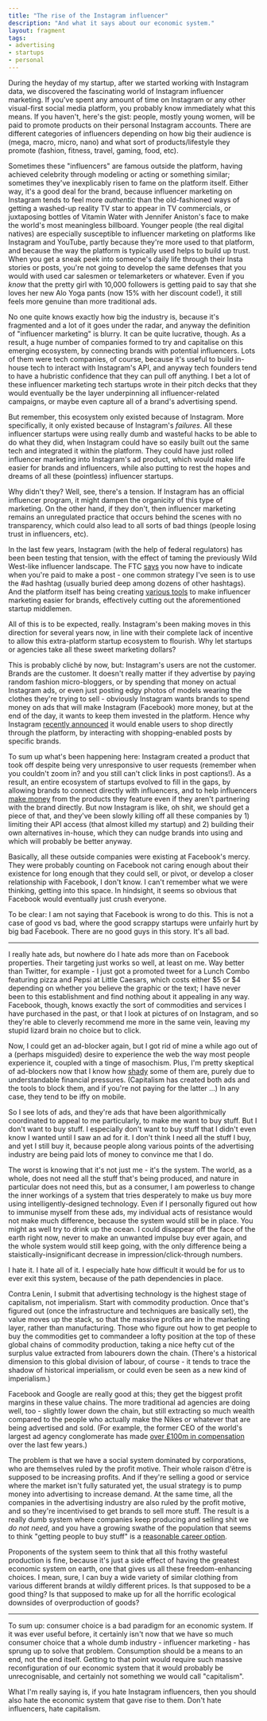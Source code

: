 ```yaml
---
title: "The rise of the Instagram influencer"
description: "And what it says about our economic system."
layout: fragment
tags:
- advertising
- startups
- personal
---
```


During the heyday of my startup, after we started working with Instagram data, we discovered the fascinating world of Instagram influencer marketing. If you've spent any amount of time on Instagram or any other visual-first social media platform, you probably know immediately what this means. If you haven't, here's the gist: people, mostly young women, will be paid to promote products on their personal Instagram accounts. There are different categories of influencers depending on how big their audience is (mega, macro, micro, nano) and what sort of products/lifestyle they promote (fashion, fitness, travel, gaming, food, etc).

Sometimes these "influencers" are famous outside the platform, having achieved celebrity through modeling or acting or something similar; sometimes they've inexplicably risen to fame on the platform itself. Either way, it's a good deal for the brand, because influencer marketing on Instagram tends to feel more _authentic_ than the old-fashioned ways of getting a washed-up reality TV star to appear in TV commercials, or juxtaposing bottles of Vitamin Water with Jennifer Aniston's face to make the world's most meaningless billboard. Younger people (the real digital natives) are especially susceptible to influencer marketing on platforms like Instagram and YouTube, partly because they're more used to that platform, and because the way the platform is typically used helps to build up trust. When you get a sneak peek into someone's daily life through their Insta stories or posts, you're not going to develop the same defenses that you would with used car salesmen or telemarketers or whatever. Even if you _know_ that the pretty girl with 10,000 followers is getting paid to say that she loves her new Alo Yoga pants (now 15% with her discount code!), it still feels more genuine than more traditional ads.

No one quite knows exactly how big the industry is, because it's fragmented and a lot of it goes under the radar, and anyway the definition of "influencer marketing" is blurry. It can be quite lucrative, though. As a result, a huge number of companies formed to try and capitalise on this emerging ecosystem, by connecting brands with potential influencers. Lots of them were tech companies, of course, because it's useful to build in-house tech to interact with Instagram's API, and anyway tech founders tend to have a hubristic confidence that they can pull off anything. I bet a lot of these influencer marketing tech startups wrote in their pitch decks that they would eventually be the layer underpinning all influencer-related campaigns, or maybe even capture all of a brand's advertising spend.

But remember, this ecosystem only existed because of Instagram. More specifically, it only existed because of Instagram's _failures_. All these influencer startups were using really dumb and wasteful hacks to be able to do what they did, when Instagram could have so easily built out the same tech and integrated it within the platform. They could have just rolled influencer marketing into Instagram's ad product, which would make life easier for brands and influencers, while also putting to rest the hopes and dreams of all these (pointless) influencer startups.

Why didn't they? Well, see, there's a tension. If Instagram has an official influencer program, it might dampen the organicity of this type of marketing. On the other hand, if they don't, then influencer marketing remains an unregulated practice that occurs behind the scenes with no transparency, which could also lead to all sorts of bad things (people losing trust in influencers, etc).

In the last few years, Instagram (with the help of federal regulators) has been been testing that tension, with the effect of taming the previously Wild West-like influencer landscape. The FTC [says](https://adage.com/article/digitalnext/fall-afoul-ftc-social-media-influencer-rules/311113/) you now have to indicate when you're paid to make a post - one common strategy I've seen is to use the #ad hashtag (usually buried deep among dozens of other hashtags). And the platform itself has being creating [various tools](https://fashionunited.uk/news/business/instagram-introduces-new-marketing-tools-for-influencers/2019032842441) to make influencer marketing easier for brands, effectively cutting out the aforementioned startup middlemen.

All of this is to be expected, really. Instagram's been making moves in this direction for several years now, in line with their complete lack of incentive to allow this extra-platform startup ecosystem to flourish. Why let startups or agencies take all these sweet marketing dollars?

This is probably cliché by now, but: Instagram's users are not the customer. Brands are the customer. It doesn't really matter if they advertise by paying random fashion micro-bloggers, or by spending that money on actual Instagram ads, or even just posting edgy photos of models wearing the clothes they're trying to sell - obviously Instagram wants brands to spend money on ads that will make Instagram (Facebook) more money, but at the end of the day, it wants to keep them invested in the platform. Hence why Instagram [recently announced](https://techcrunch.com/2019/03/19/instagram-checkout/) it would enable users to shop directly through the platform, by interacting with shopping-enabled posts by specific brands.

To sum up what's been happening here: Instagram created a product that took off despite being very unresponsive to user requests (remember when you couldn't zoom in? and you still can't click links in post captions!). As a result, an entire ecosystem of startups evolved to fill in the gaps, by allowing brands to connect directly with influencers, and to help influencers [make money](https://techcrunch.com/2016/05/06/rewardstyle-helps-influencers-make-money-from-social/) from the products they feature even if they aren't partnering with the brand directly. But now Instagram is like, oh shit, we should get a piece of that, and they've been slowly killing off all these companies by 1) limiting their API access (that almost killed my startup) and 2) building their own alternatives in-house, which they can nudge brands into using and which will probably be better anyway.

Basically, all these outside companies were existing at Facebook's mercy. They were probably counting on Facebook not caring enough about their existence for long enough that they could sell, or pivot, or develop a closer relationship with Facebook, I don't know. I can't remember what we were thinking, getting into this space. In hindsight, it seems so obvious that Facebook would eventually just crush everyone.

To be clear: I am not saying that Facebook is wrong to do this. This is not a case of good vs bad, where the good scrappy startups were unfairly hurt by big bad Facebook. There are no good guys in this story. It's all bad.

***

I really hate ads, but nowhere do I hate ads more than on Facebook properties. Their targeting just works so well, at least on me. Way better than Twitter, for example - I just got a promoted tweet for a Lunch Combo featuring pizza and Pepsi at Little Caesars, which costs either $5 or $4 depending on whether you believe the graphic or the text; I have never been to this establishment and find nothing about it appealing in any way. Facebook, though, knows exactly the sort of commodities and services I have purchased in the past, or that I look at pictures of on Instagram, and so they're able to cleverly recommend me more in the same vein, leaving my stupid lizard brain no choice but to click.

Now, I could get an ad-blocker again, but I got rid of mine a while ago out of a (perhaps misguided) desire to experience the web the way most people experience it, coupled with a tinge of masochism. Plus, I'm pretty skeptical of ad-blockers now that I know how [shady](https://www.wired.com/2016/03/heres-how-that-adblocker-youre-using-makes-money/) some of them are, purely due to understandable financial pressures. (Capitalism has created both ads and the tools to block them, and if you're not paying for the latter ...) In any case, they tend to be iffy on mobile.

So I see lots of ads, and they're ads that have been algorithmically coordinated to appeal to me particularly, to make me want to buy stuff. But I don't want to buy stuff. I especially don't want to buy stuff that I didn't even know I wanted until I saw an ad for it. I don't think I need all the stuff I buy, and yet I still buy it, because people along various points of the advertising industry are being paid lots of money to convince me that I do.

The worst is knowing that it's not just me - it's the system. The world, as a whole, does not need all the stuff that's being produced, and nature in particular does not need this, but as a consumer, I am powerless to change the inner workings of a system that tries desperately to make us buy more using intelligently-designed technology. Even if I personally figured out how to immunise myself from these ads, my individual acts of resistance would not make much difference, because the system would still be in place. You might as well try to drink up the ocean. I could disappear off the face of the earth right now, never to make an unwanted impulse buy ever again, and the whole system would still keep going, with the only difference being a staistically-insignificant decrease in impression/click-through numbers.

I hate it. I hate all of it. I especially hate how difficult it would be for us to ever exit this system, because of the path dependencies in place.

Contra Lenin, I submit that advertising technology is the highest stage of capitalism, not imperialism. Start with commodity production. Once that's figured out (once the infrastructure and techniques are basically set), the value moves up the stack, so that the massive profits are in the marketing layer, rather than manufacturing. Those who figure out how to get people to buy the commodities get to commandeer a lofty position at the top of these global chains of commodity production, taking a nice hefty cut of the surplus value extracted from labourers down the chain. (There's a historical dimension to this global division of labour, of course - it tends to trace the shadow of historical imperialism, or could even be seen as a new kind of imperialism.)

Facebook and Google are really good at this; they get the biggest profit margins in these value chains. The more traditional ad agencies are doing well, too - slightly lower down the chain, but still extracting so much wealth compared to the people who actually make the Nikes or whatever that are being advertised and sold. (For example, the former CEO of the world's largest ad agency conglomerate has made [over £100m in compensation](https://www.theguardian.com/media/2018/sep/02/wpp-mark-read-pay-talks) over the last few years.)

The problem is that we have a social system dominated by corporations, who are themselves ruled by the profit motive. Their whole raison d'être is supposed to be increasing profits. And if they're selling a good or service where the market isn't fully saturated yet, the usual strategy is to pump money into advertising to increase demand. At the same time, all the companies in the advertising industry are also ruled by the profit motive, and so they're incentivised to get brands to sell more stuff. The result is a really dumb system where companies keep producing and selling shit we _do not need_, and you have a growing swathe of the population that seems to think "getting people to buy stuff" is a [reasonable career option](https://www.digitalinformationworld.com/2019/02/young-affiliates-children-aspire-to-be-social-media-influencers-youtubers.html).

Proponents of the system seem to think that all this frothy wasteful production is fine, because it's just a side effect of having the greatest economic system on earth, one that gives us all these freedom-enhancing choices. I mean, sure, I can buy a wide variety of similar clothing from various different brands at wildly different prices. Is that supposed to be a good thing? Is that supposed to make up for all the horrific ecological downsides of overproduction of goods?

***

To sum up: consumer choice is a bad paradigm for an economic system. If it was ever useful before, it certainly isn't now that we have so much consumer choice that a whole dumb industry - influencer marketing - has sprung up to solve that problem. Consumption should be a means to an end, not the end itself. Getting to that point would require such massive reconfiguration of our economic system that it would probably be unrecognisable, and certainly not something we would call "capitalism".

What I'm really saying is, if you hate Instagram influencers, then you should also hate the economic system that gave rise to them. Don't hate influencers, hate capitalism.
